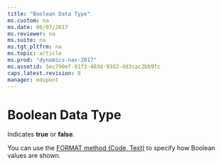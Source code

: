 ```yaml
---
title: "Boolean Data Type"
ms.custom: na
ms.date: 06/07/2017
ms.reviewer: na
ms.suite: na
ms.tgt_pltfrm: na
ms.topic: article
ms.prod: "dynamics-nav-2017"
ms.assetid: 5ec790ef-91f3-403d-93d3-dd3cac2bb9fc
caps.latest.revision: 8
manager: edupont
---
```

# Boolean Data Type
Indicates **true** or **false**.   
  
 You can use the [FORMAT method (Code, Text)](devenv-format-method-code-text.md) to specify how Boolean values are shown.